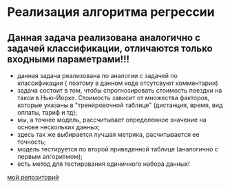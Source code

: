 # Реализация алгоритма регрессии
## Данная задача реализована аналогично с задачей классификации, отличаются только входными параметрами!!!

* данная задача реализована по аналогии с задачей по классификации ( поэтому в данном коде отсутсвуют комментарии)
* задача состоит в том, чтобы спрогнозировать стоимость поездки на такси в Нью-Йорке. Стоимость зависит от множества факторов, которые указаны в "тренировочной таблице" (дистанция, время, вид оплаты, тариф и тд);
* мы, а точнее модель, рассчитывает определенное значение на основе нескольких данных;
* здесь так же выбирается лучшая метрика, расчитывается ее точность;
* модель тестируется по второй приведенной таблице (аналогично с первым алгоритмом);
* есть метод для тестирования единичного набора данных!

[мой репозиторий](https://github.com/SpaciSoxrani/AutoML_Regression)
